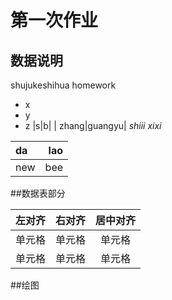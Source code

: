 # 第一次作业

## 数据说明
shujukeshihua homework
- x
- y
- z
|s|b|
| zhang|guangyu|
*shiii*
_xixi_

| da | lao |
| :---| ---:|
| new | bee |

##数据表部分

| 左对齐 | 右对齐 | 居中对齐 |
| :-----| ----: | :----: |
| 单元格 | 单元格 | 单元格 |
| 单元格 | 单元格 | 单元格 |

##绘图
